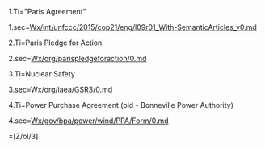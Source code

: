 1.Ti="Paris Agreement"

1.sec=<a href="index.php?action=source&file=Wx/int/unfccc/2015/cop21/eng/l09r01_With-SemanticArticles_v0.md">Wx/int/unfccc/2015/cop21/eng/l09r01_With-SemanticArticles_v0.md</a>


2.Ti=Paris Pledge for Action

2.sec=<a href="index.php?action=source&file=Wx/org/parispledgeforaction/0.md">Wx/org/parispledgeforaction/0.md</a>


3.Ti=Nuclear Safety

3.sec=<a href="index.php?action=source&file=/Wx/org/iaea/GSR3/0.md">Wx/org/iaea/GSR3/0.md</a>

4.Ti=Power Purchase Agreement (old - Bonneville Power Authority)

4.sec=<a href="index.php?action=source&file=Wx/gov/bpa/power/wind/PPA/Form/0.md">Wx/gov/bpa/power/wind/PPA/Form/0.md</a>

=[Z/ol/3]